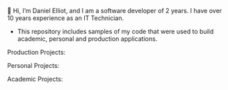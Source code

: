👋 Hi, I’m Daniel Elliot, and I am a software developer of 2 years. I have over 10 years experience as an IT Technician.

- This repository includes samples of my code that were used to build academic, personal and production applications.

Production Projects:

Personal Projects:

Academic Projects:
